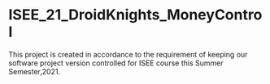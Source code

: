 # ISEE_21_DroidKnights_MoneyControl

This project is created in accordance to the requirement of keeping our software project version controlled for ISEE course this Summer Semester,2021.